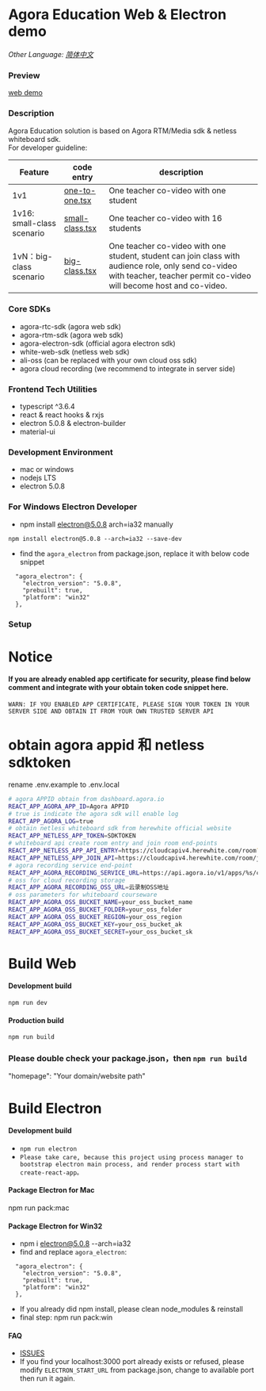 # Agora Education Web & Electron demo  
*Other Language: [简体中文](README.zh.md)*

### Preview
  [web demo](https://webdemo.agora.io/education_web/)

### Description
  Agora Education solution is based on Agora RTM/Media sdk & netless whiteboard sdk.  
  For developer guideline:

  |Feature|code entry|description|  
  | ---- | ----- | ----- |
  | 1v1 | [one-to-one.tsx](./src/pages/classroom/one-to-one.tsx) | One teacher co-video with one student |
  | 1v16: small-class scenario| [small-class.tsx](./src/pages/classroom/small-class.tsx) | One teacher co-video with 16 students |
  | 1vN：big-class scenario | [big-class.tsx](./src/pages/classroom/big-class.tsx) | One teacher co-video with one student, student can join class with audience role, only send co-video with teacher, teacher permit co-video will become host and co-video. |

### Core SDKs
  * agora-rtc-sdk (agora web sdk)
  * agora-rtm-sdk (agora web sdk)
  * agora-electron-sdk  (official agora electron sdk)
  * white-web-sdk (netless web sdk)
  * ali-oss (can be replaced with your own cloud oss sdk)
  * agora cloud recording (we recommend to integrate in server side)

### Frontend Tech Utilities
  * typescript ^3.6.4
  * react & react hooks & rxjs
  * electron 5.0.8 & electron-builder
  * material-ui


### Development Environment
  * mac or windows
  * nodejs LTS
  * electron 5.0.8

### For Windows Electron Developer
  * npm install electron@5.0.8 arch=ia32 manually  
  ```
  npm install electron@5.0.8 --arch=ia32 --save-dev
  ```  
  * find the `agora_electron` from package.json, replace it with below code snippet  
  ```
    "agora_electron": {
      "electron_version": "5.0.8",
      "prebuilt": true,
      "platform": "win32"
    },
  ```

### Setup

# Notice 
#### If you are already enabled app certificate for security, please find below comment and integrate with your obtain token code snippet here.
```
WARN: IF YOU ENABLED APP CERTIFICATE, PLEASE SIGN YOUR TOKEN IN YOUR SERVER SIDE AND OBTAIN IT FROM YOUR OWN TRUSTED SERVER API
```

# obtain agora appid 和 netless sdktoken
  rename .env.example to .env.local
```bash
# agora APPID obtain from dashboard.agora.io
REACT_APP_AGORA_APP_ID=Agora APPID
# true is indicate the agora sdk will enable log
REACT_APP_AGORA_LOG=true
# obtain netless whiteboard sdk from herewhite official website
REACT_APP_NETLESS_APP_TOKEN=SDKTOKEN
# whiteboard api create room entry and join room end-points
REACT_APP_NETLESS_APP_API_ENTRY=https://cloudcapiv4.herewhite.com/room?token=
REACT_APP_NETLESS_APP_JOIN_API=https://cloudcapiv4.herewhite.com/room/join?token=
# agora recording service end-point
REACT_APP_AGORA_RECORDING_SERVICE_URL=https://api.agora.io/v1/apps/%s/cloud_recording/
# oss for cloud recording storage
REACT_APP_AGORA_RECORDING_OSS_URL=云录制OSS地址
# oss parameters for whiteboard courseware
REACT_APP_AGORA_OSS_BUCKET_NAME=your_oss_bucket_name
REACT_APP_AGORA_OSS_BUCKET_FOLDER=your_oss_folder
REACT_APP_AGORA_OSS_BUCKET_REGION=your_oss_region
REACT_APP_AGORA_OSS_BUCKET_KEY=your_oss_bucket_ak
REACT_APP_AGORA_OSS_BUCKET_SECRET=your_oss_bucket_sk
```

# Build Web 

#### Development build
  `npm run dev`

#### Production build
  `npm run build`

### Please double check your package.json，then `npm run build`
  "homepage": "Your domain/website path"

# Build Electron

#### Development build
  * `npm run electron`  
  * `Please take care, because this project using process manager to bootstrap electron main process, and render process start with create-react-app。`  

#### Package Electron for Mac  
  npm run pack:mac  

#### Package Electron for Win32  
  * npm i electron@5.0.8 --arch=ia32  
  * find and replace `agora_electron`:  
  ```
    "agora_electron": {
      "electron_version": "5.0.8",
      "prebuilt": true,
      "platform": "win32"
    },
  ```    
  * If you already did npm install, please clean node_modules & reinstall  
  * final step: npm run pack:win   

#### FAQ
  * [ISSUES](https://github.com/AgoraIO-Usecase/eEducation/issues/new)  
  * If you find your localhost:3000 port already exists or refused, please modify `ELECTRON_START_URL` from package.json, change to available port then run it again.  
